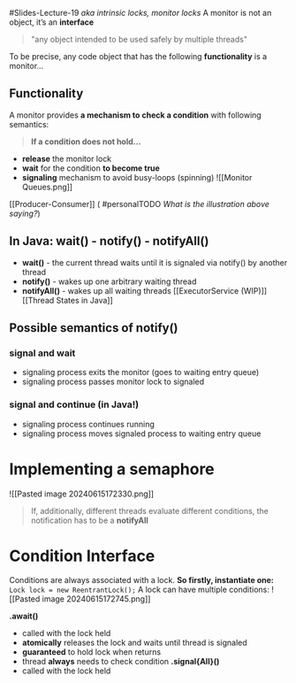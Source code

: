 #Slides-Lecture-19
*aka intrinsic locks, monitor locks*
A monitor is not an object, it’s an **interface**
> "any object intended to be used safely by multiple threads"

To be precise, any code object that has the following **functionality** is a monitor...
## Functionality
A monitor provides **a mechanism to check a condition** with following semantics:
>**If a condition does not hold...**
- **release** the monitor lock
- **wait** for the condition **to become true**
- **signaling** mechanism to avoid busy-loops (spinning)
![[Monitor Queues.png]]

[[Producer-Consumer]]  ( #personalTODO *What is the illustration above saying?*)
## In Java: wait() - notify() - notifyAll()
- **wait()** - the current thread waits until it is signaled via notify() by another thread
- **notify()** - wakes up one arbitrary waiting thread
- **notifyAll()** - wakes up all waiting threads
[[ExecutorService (WIP)]]
[[Thread States in Java]]
## Possible semantics of notify()
### signal and wait
- signaling process exits the monitor (goes to waiting entry queue) 
- signaling process passes monitor lock to signaled
### signal and continue (in Java!)
- signaling process continues running
- signaling process moves signaled process to waiting entry queue

# Implementing a semaphore
![[Pasted image 20240615172330.png]]
> If, additionally, different threads evaluate different conditions, the notification has to be a **notifyAll**

# Condition Interface
Conditions are always associated with a lock. **So firstly, instantiate one:**
`Lock lock = new ReentrantLock();`
A lock can have multiple conditions:
![[Pasted image 20240615172745.png]]

**.await()**
- called with the lock held
- **atomically** releases the lock and waits until thread is signaled
- **guaranteed** to hold lock when returns
- thread **always** needs to check condition
**.signal{All}()**
- called with the lock held
